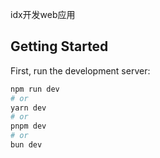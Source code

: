 idx开发web应用

## Getting Started

First, run the development server:

```bash
npm run dev
# or
yarn dev
# or
pnpm dev
# or
bun dev
```
